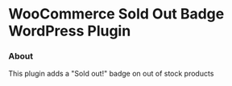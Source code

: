 # WooCommerce Sold Out Badge WordPress Plugin

### About

This plugin adds a "Sold out!" badge on out of stock products